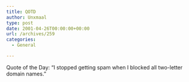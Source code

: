 ```yaml
---
title: QOTD
author: Unxmaal
type: post
date: 2001-04-26T00:00:00+00:00
url: /archives/259
categories:
  - General

---
```

Quote of the Day: &#8220;I stopped getting spam when I blocked all two-letter domain names.&#8221;